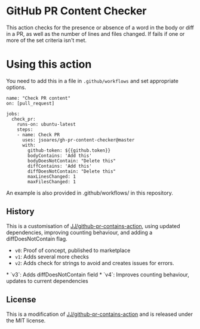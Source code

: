 # GitHub PR Content Checker

This action checks for the presence or absence of a word in the body or diff in a PR, as well as the number of lines and files changed. If fails if one or more of the set criteria isn't met.

# Using this action

You need to add this in a file in `.github/workflows` and set appropriate options.

```
name: "Check PR content"
on: [pull_request]

jobs:
  check_pr:
    runs-on: ubuntu-latest
    steps:
    - name: Check PR
      uses: jsoares/gh-pr-content-checker@master
      with:
        github-token: ${{github.token}}
        bodyContains: 'Add this'
        bodyDoesNotContain: "Delete this"        
        diffContains: 'Add this'
        diffDoesNotContain: "Delete this"        
        maxLinesChanged: 1
        maxFilesChanged: 1
```

An example is also provided in .github/workflows/ in this repository.


## History

This is a customisation of [JJ/github-pr-contains-action](https://github.com/JJ/github-pr-contains-action/), using updated dependencies, improving counting behaviour, and adding a diffDoesNotContain flag.

* `v0`: Proof of concept, published to marketplace
* `v1`: Adds several more checks
* `v2`: Adds check for strings to avoid and creates issues for errors.
<forked>
* `v3`: Adds diffDoesNotContain field
* `v4`: Improves counting behaviour, updates to current dependencies

## License

This is a modification of [JJ/github-pr-contains-action](https://github.com/JJ/github-pr-contains-action/) and is released under the MIT license.
